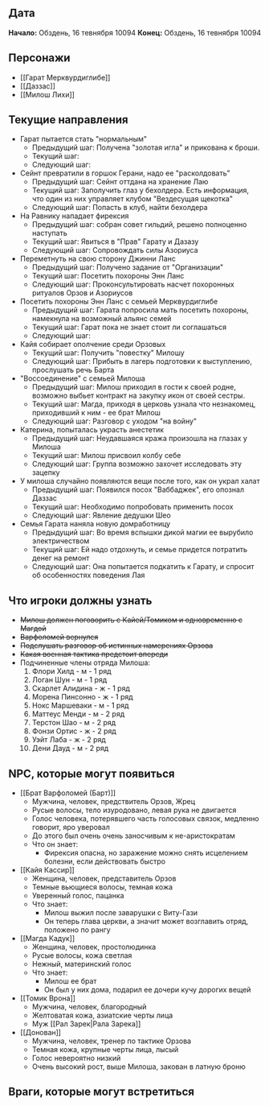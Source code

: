 ## Дата
**Начало:** Обздень, 16 тевнября 10094
**Конец:** Обздень, 16 тевнября 10094
## Персонажи
* [[Гарат Мерквурдиглибе]]
* [[Даззас]]
* [[Милош Лихи]]
## Текущие направления
* Гарат пытается стать "нормальным"
	* Предыдущий шаг: Получена "золотая игла" и прикована к броши.
	* Текущий шаг:  
	* Следующий шаг:
* Сейнт превратили в горшок Герани, надо ее "расколдовать"
	* Предыдущий шаг: Сейнт оттдана на хранение Лаю
	* Текущий шаг:  Заполучить глаз у бехолдера. Есть информация, что один из них управляет клубом "Вездесущая щекотка"
	* Следующий шаг: Попасть в клуб, найти бехолдера
* На Равнику нападает фирексия
	* Предыдущий шаг: собран совет гильдий, решено полноценно наступать
	* Текущий шаг:  Явиться в "Прав" Гарату и Дазазу
	* Следующий шаг: Сопровождать силы Азориуса
* Переметнуть на свою сторону Джинни Ланс
	* Предыдущий шаг: Получено задание от "Организации"
	* Текущий шаг:  Посетить похороны Энн Ланс
	* Следующий шаг: Проконсультировать насчет похоронных ритуалов Орзов и Азориусов
* Посетить похороны Энн Ланс с семьей Мерквурдиглибе
	* Предыдущий шаг:  Гарата попросила мать посетить похороны, намекнула на возможный альянс семей
	* Текущий шаг:  Гарат пока не знает стоит ли соглашаться
	* Следующий шаг: 
* Кайя собирает ополчение среди Орзовых
	* Текущий шаг:  Получить "повестку" Милошу
	* Следующий шаг: Прибыть в лагерь подготовки к выступлению, прослушать речь Барта
* "Воссоединение" с семьей Милоша
	* Предыдущий шаг: Милош приходил в гости к своей родне, возможно выбьет контракт на закупку икон от своей сестры.
	* Текущий шаг:  Магда, приходя в церковь узнала что незнакомец, приходивший к ним - ее брат Милош
	* Следующий шаг: Разговор с уходом "на войну"
* Катерина, попыталась украсть анестетик
	* Предыдущий шаг: Неудавшаяся кража произошла на глазах у Милоша
	* Текущий шаг:  Милош присвоил колбу себе
	* Следующий шаг: Группа возможно захочет исследовать эту зацепку
* У милоша случайно появляются вещи после того, как он украл халат
	* Предыдущий шаг: Появился посох "Ваббаджек", его опознал Даззас
	* Текущий шаг: Необходимо попробовать применить посох
	* Следующий шаг: Явление дедушки Шео
* Семья Гарата наняла новую домработницу
	* Предыдущий шаг: Во время вспышки дикой магии ее вырубило электричеством
	* Текущий шаг: Ей надо отдохнуть, и семье придется потратить денег на ремонт
	* Следующий шаг: Она попытается подкатить к Гарату, и спросит об особенностях поведения Лая
## Что игроки должны узнать
* ~~Милош должен поговорить с Кайей/Томиком и одновременно с Магдой~~
* ~~Варфоломей вернулся~~
* ~~Подслушать разговор об истинных намерениях Орзова~~
* ~~Какая военная тактика предстоит впереди~~
* Подчиненные члены отряда Милоша:
	1. Флори Хилд - м - 1 ряд
	2. Логан Шун - м - 1 ряд
	3. Скарлет Алидина - ж - 1 ряд
	4. Морена Пинсонно - ж - 1 ряд
	5. Нокс Маршеваки - м - 1 ряд
	6. Маттеус Менди - м - 2 ряд
	7. Терстон Шао - м - 2 ряд
	8. Фонзи Ортис - ж - 2 ряд
	9. Уэйт Лаба - ж - 2 ряд
	10. Дени Дауд - м - 2 ряд
## NPC, которые могут появиться
* [[Брат Варфоломей (Барт)]]
	* Мужчина, человек, предствитель Орзов, Жрец
	* Русые волосы, тело изуродовано, левая рука не двигается
	* Голос человека, потерявшего часть голосовых связок, медленно говорит, яро уверовал
	* До этого был очень очень заносчивым к не-аристократам
	* Что он знает:
		* Фирексия опасна, но заражение можно снять исцелением болезни, если действовать быстро
* [[Кайя Кассир]]
	* Женщина, человек, представитель Орзов
	* Темные вьющиеся волосы, темная кожа
	* Уверенный голос, пацанка
	* Что знает:
		* Милош выжил после заварушки с Виту-Гази
		* Он теперь глава церкви, а значит может возглавить отряд, положено по рангу
* [[Магда Кадук]]
	* Женщина, человек, простолюдинка
	* Русые волосы, кожа светлая
	* Нежный, материнский голос
	* Что знает:
		* Милош ее брат
		* Он был у них дома, подарил ее дочери кучу дорогих вещей
* [[Томик Врона]]
	* Мужчина, человек, благородный
	* Желтоватая кожа, азиатские черты лица
	* Муж [[Рал Зарек|Рала Зарека]]
* [[Донован]]
	* Мужчина, человек, тренер по тактике Орзова
	* Темная кожа, крупные черты лица, лысый
	* Голос невероятно низкий
	* Очень высокий рост, выше Милоша, закован в латную броню
## Враги, которые могут встретиться

